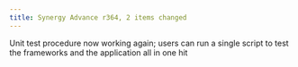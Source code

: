 ```yaml
---
title: Synergy Advance r364, 2 items changed
---
```


Unit test procedure now working again; users can run a single script to test the frameworks and the application all in one hit
